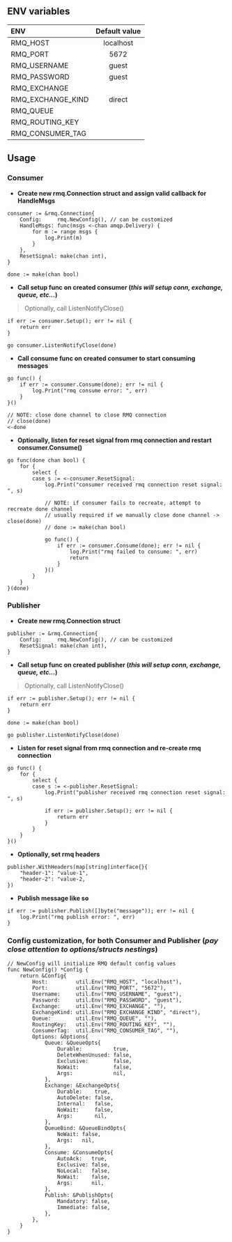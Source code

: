 ## ENV variables

| ENV                | Default value |
|:-------------------|:-------------:|
| RMQ_HOST           | localhost     |
| RMQ_PORT           | 5672          |
| RMQ_USERNAME       | guest         |
| RMQ_PASSWORD       | guest         |
| RMQ_EXCHANGE       |               |
| RMQ_EXCHANGE_KIND  | direct        |
| RMQ_QUEUE          |               |
| RMQ_ROUTING_KEY    |               |
| RMQ_CONSUMER_TAG   |               |

## Usage

### Consumer

* **Create new rmq.Connection struct and assign valid callback for HandleMsgs**
```
consumer := &rmq.Connection{
    Config:     rmq.NewConfig(), // can be customized
    HandleMsgs: func(msgs <-chan amqp.Delivery) {
        for m := range msgs {
            log.Print(m)
        }
    },
    ResetSignal: make(chan int),
}

done := make(chan bool)
```

* **Call setup func on created consumer (*this will setup conn, exchange, queue, etc...*)**
> Optionally, call ListenNotifyClose()
```
if err := consumer.Setup(); err != nil {
    return err
}

go consumer.ListenNotifyClose(done)
```

* **Call consume func on created consumer to start consuming messages**
```
go func() {
    if err := consumer.Consume(done); err != nil {
        log.Print("rmq consume error: ", err)
    }
}()

// NOTE: close done channel to close RMQ connection
// close(done)
<-done
```

* **Optionally, listen for reset signal from rmq connection and restart consumer.Consume()**
```
go func(done chan bool) {
	for {
		select {
		case s := <-consumer.ResetSignal:
			log.Print("consumer received rmq connection reset signal: ", s)

			// NOTE: if consumer fails to recreate, attempt to recreate done channel
			// usually required if we manually close done channel -> close(done)
			// done := make(chan bool)

			go func() {
				if err := consumer.Consume(done); err != nil {
					log.Print("rmq failed to consume: ", err)
					return
				}
			}()
		}
	}
}(done)
```

### Publisher

* **Create new rmq.Connection struct**
```
publisher := &rmq.Connection{
    Config:     rmq.NewConfig(), // can be customized
	ResetSignal: make(chan int),
}
```

* **Call setup func on created publisher (*this will setup conn, exchange, queue, etc...*)**
> Optionally, call ListenNotifyClose()
```
if err := publisher.Setup(); err != nil {
    return err
}

done := make(chan bool)

go publisher.ListenNotifyClose(done)
```

* **Listen for reset signal from rmq connection and re-create rmq connection**
```
go func() {
	for {
		select {
		case s := <-publisher.ResetSignal:
			log.Print("publisher received rmq connection reset signal: ", s)

			if err := publisher.Setup(); err != nil {
				return err
			}
		}
	}
}()
```

* **Optionally, set rmq headers**
```
publisher.WithHeaders(map[string]interface{}{
    "header-1": "value-1",
    "header-2": "value-2,
})
```

* **Publish message like so**
```
if err := publisher.Publish([]byte("message")); err != nil {
    log.Print("rmq publish error: ", err)
}
```

### Config customization, for both Consumer and Publisher (*pay close attention to options/structs nestings*)
```
// NewConfig will initialize RMQ default config values
func NewConfig() *Config {
	return &Config{
		Host:         util.Env("RMQ_HOST", "localhost"),
		Port:         util.Env("RMQ_PORT", "5672"),
		Username:     util.Env("RMQ_USERNAME", "guest"),
		Password:     util.Env("RMQ_PASSWORD", "guest"),
		Exchange:     util.Env("RMQ_EXCHANGE", ""),
		ExchangeKind: util.Env("RMQ_EXCHANGE_KIND", "direct"),
		Queue:        util.Env("RMQ_QUEUE", ""),
		RoutingKey:   util.Env("RMQ_ROUTING_KEY", ""),
		ConsumerTag:  util.Env("RMQ_CONSUMER_TAG", ""),
		Options: &Options{
			Queue: &QueueOpts{
				Durable:          true,
				DeleteWhenUnused: false,
				Exclusive:        false,
				NoWait:           false,
				Args:             nil,
			},
			Exchange: &ExchangeOpts{
				Durable:    true,
				AutoDelete: false,
				Internal:   false,
				NoWait:     false,
				Args:       nil,
			},
			QueueBind: &QueueBindOpts{
				NoWait: false,
				Args:   nil,
			},
			Consume: &ConsumeOpts{
				AutoAck:   true,
				Exclusive: false,
				NoLocal:   false,
				NoWait:    false,
				Args:      nil,
			},
			Publish: &PublishOpts{
				Mandatory: false,
				Immediate: false,
			},
		},
	}
}
```

